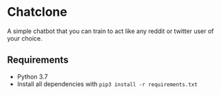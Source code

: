 # Chatclone

A simple chatbot that you can train to act like any reddit or twitter user of your choice.

## Requirements

* Python 3.7
* Install all dependencies with ```pip3 install -r requirements.txt```
